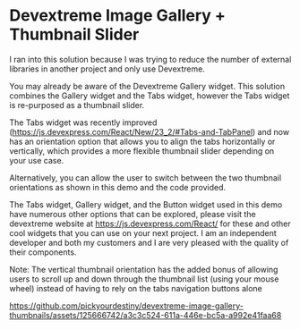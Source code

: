 # Devextreme Image Gallery + Thumbnail Slider

I ran into this solution because I was trying to reduce the number of external libraries in another project and only use Devextreme.

You may already be aware of the Devextreme Gallery widget. This solution combines the Gallery widget and the Tabs widget, however the Tabs widget is re-purposed as a thumbnail slider.

The Tabs widget was recently improved (https://js.devexpress.com/React/New/23_2/#Tabs-and-TabPanel) and now has an orientation option that allows you to align the tabs horizontally or vertically, which provides a more flexible thumbnail slider depending on your use case.

Alternatively, you can allow the user to switch between the two thumbnail orientations as shown in this demo and the code provided.

The Tabs widget, Gallery widget, and the Button widget used in this demo have numerous other options that can be explored, please visit
the devextreme website at https://js.devexpress.com/React/ for these and other cool widgets that you can use on your next project. I am an independent developer and both my customers and I are very pleased with the quality of their components.

Note: The vertical thumbnail orientation has the added bonus of allowing users to scroll up and down through the thumbnail list (using your mouse wheel) instead of having to rely on the tabs navigation buttons alone

https://github.com/pickyourdestiny/devextreme-image-gallery-thumbnails/assets/125666742/a3c3c524-611a-446e-bc5a-a992e41faa68
